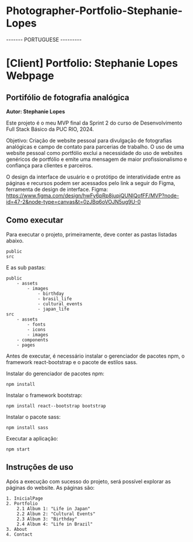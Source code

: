 # Photographer-Portfolio-Stephanie-Lopes

------- PORTUGUESE ---------

# [Client] Portfolio: Stephanie Lopes Webpage
## Portifólio de fotografia analógica
**Autor: Stephanie Lopes**

Este projeto é o meu MVP final da Sprint 2 do curso de Desenvolvimento Full Stack Básico da PUC RIO, 2024.

Objetivo: Criação de website pessoal para divulgação de fotografias analógicas e campo de contato para parcerias de trabalho. O uso de uma website pessoal como portfólio exclui a necessidade do uso de websites genéricos de portfólio e emite uma mensagem de maior profissionalismo e confiança para clientes e parceiros.

O design da interface de usuário e o protótipo de interatividade entre as páginas e recursos podem ser acessados pelo link a seguir do Figma, ferramenta de design de interface.
Figma: https://www.figma.com/design/hwFy6pRp8jupjQUNIQofFF/MVP?node-id=47-2&node-type=canvas&t=0zJBq6oVOJN5ug9U-0

## Como executar

Para executar o projeto, primeiramente, deve conter as pastas listadas abaixo.
```
public
src
```
E as sub pastas:
```
public
    - assets
        - images
            - birthday
            - brasil_life
            - cultural_events
            - japan_life
src
    - assets
        - fonts
        - icons
        - images
    - components
    - pages
```

Antes de executar, é necessário instalar o gerenciador de pacotes npm, o framework react-bootstrap e o pacote de estilos sass.

Instalar do gerenciador de pacotes npm:
```
npm install
```
Instalar o framework bootstrap:
```
npm install react--bootstrap bootstrap
```
Instalar o pacote sass:
```
npm install sass
```
Executar a aplicação:
```
npm start
```

## Instruções de uso

Após a execução com sucesso do projeto, será possível explorar as páginas do website. As páginas são:

```
1. InicialPage
2. Portfolio
    2.1 Album 1: "Life in Japan"
    2.2 Album 2: "Cultural Events"
    2.3 Album 3: "Birthday"
    2.4 Album 4: "Life in Brazil"
3. About
4. Contact
```
